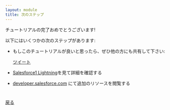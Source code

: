 ```yaml
---
layout: module
title: 次のステップ
---
```


チュートリアルの完了おめでとうございます!


以下にはいくつかの次のステップがあります:

- もしこのチュートリアルが良いと思ったら、ぜひ他の方にも共有して下さい:

    <a href="https://twitter.com/share" class="twitter-share-button" data-size="large" data-url="http://salesforcedevelopersjapan.github.io/lightning-connect-tutorial" data-text="Salesforce Lightning コネクトチュートリアル">ツイート</a>
    <script>!function(d,s,id){var js,fjs=d.getElementsByTagName(s)[0],p=/^http:/.test(d.location)?'http':'https';if(!d.getElementById(id)){js=d.createElement(s);js.id=id;js.src=p+'://platform.twitter.com/widgets.js';fjs.parentNode.insertBefore(js,fjs);}}(document, 'script', 'twitter-wjs');</script>


- [Salesforce1 Lightning](http://www.salesforce.com/platform/services/lightning/)を見て詳細を確認する


- [developer.salesforce.com](https://developer.salesforce.com) にて追加のリソースを閲覧する


<div class="row" style="margin-top:40px;">
<div class="col-sm-12">
<a href="create-contactdetails-component.html" class="btn btn-default"><i class="glyphicon glyphicon-chevron-left"></i> 戻る</a>
</div>
</div>

